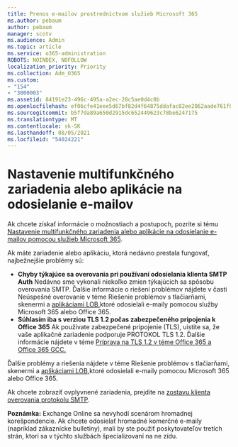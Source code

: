 ```yaml
---
title: Prenos e-mailov prostredníctvom služieb Microsoft 365
ms.author: pebaum
author: pebaum
manager: scotv
ms.audience: Admin
ms.topic: article
ms.service: o365-administration
ROBOTS: NOINDEX, NOFOLLOW
localization_priority: Priority
ms.collection: Adm_O365
ms.custom:
- "154"
- "3000003"
ms.assetid: 84191e23-496c-495a-a2ec-28c5ae0d4c0b
ms.openlocfilehash: ef06cfe41eee5d67bf82d4f64875ddafac82ee2062aade761f81b906cd428dd5
ms.sourcegitcommit: b5f7da89a650d2915dc652449623c78be6247175
ms.translationtype: MT
ms.contentlocale: sk-SK
ms.lasthandoff: 08/05/2021
ms.locfileid: "54024221"
---
```

# <a name="set-up-a-multifunction-device-or-application-to-send-email"></a>Nastavenie multifunkčného zariadenia alebo aplikácie na odosielanie e-mailov

Ak chcete získať informácie o možnostiach a postupoch, pozrite si tému [Nastavenie multifunkčného zariadenia alebo aplikácie na odosielanie e-mailov pomocou služieb Microsoft 365](/Exchange/mail-flow-best-practices/how-to-set-up-a-multifunction-device-or-application-to-send-email-using-microsoft-365-or-office-365).
  
Ak máte zariadenie alebo aplikáciu, ktorá nedávno prestala fungovať, najbežnejšie problémy sú:

- **Chyby týkajúce sa overovania pri používaní odosielania klienta SMTP Auth** Nedávno sme vykonali niekoľko zmien týkajúcich sa spôsobu overovania SMTP. Ďalšie informácie o riešení problémov nájdete v časti Neúspešné overovanie v téme Riešenie problémov s tlačiarňami, skenermi a [aplikáciami LOB,](/Exchange/mail-flow-best-practices/fix-issues-with-printers-scanners-and-lob-applications-that-send-email-using-off#error-authentication-unsuccessful)ktoré odosielali e-maily pomocou služby Microsoft 365 alebo Office 365.
- **Súhlasím iba s verziou TLS 1.2 počas zabezpečeného pripojenia k Office 365** Ak používate zabezpečené pripojenie (TLS), uistite sa, že vaše aplikačné zariadenie podporuje PROTOKOL TLS 1.2. Ďalšie informácie nájdete v téme [Príprava na TLS 1.2 v téme Office 365 a Office 365 GCC.](/microsoft-365/compliance/prepare-tls-1.2-in-office-365)
 
Ďalšie problémy a riešenia nájdete v téme Riešenie problémov s tlačiarňami, skenermi a [aplikáciami LOB,](/Exchange/mail-flow-best-practices/fix-issues-with-printers-scanners-and-lob-applications-that-send-email-using-off)ktoré odosielali e-maily pomocou Microsoft 365 alebo Office 365.

Ak chcete zobraziť ovplyvnené zariadenia, prejdite na [zostavu klienta overovania protokolu SMTP](https://protection.office.com/mailflow/dashboard).

**Poznámka:** Exchange Online sa nevyhodí scenárom hromadnej korešpondencie. Ak chcete odosielať hromadné komerčné e-maily (napríklad zákaznícke bulletiny), mali by ste použiť poskytovateľov tretích strán, ktorí sa v týchto službách špecializovaní na ne zídu.
